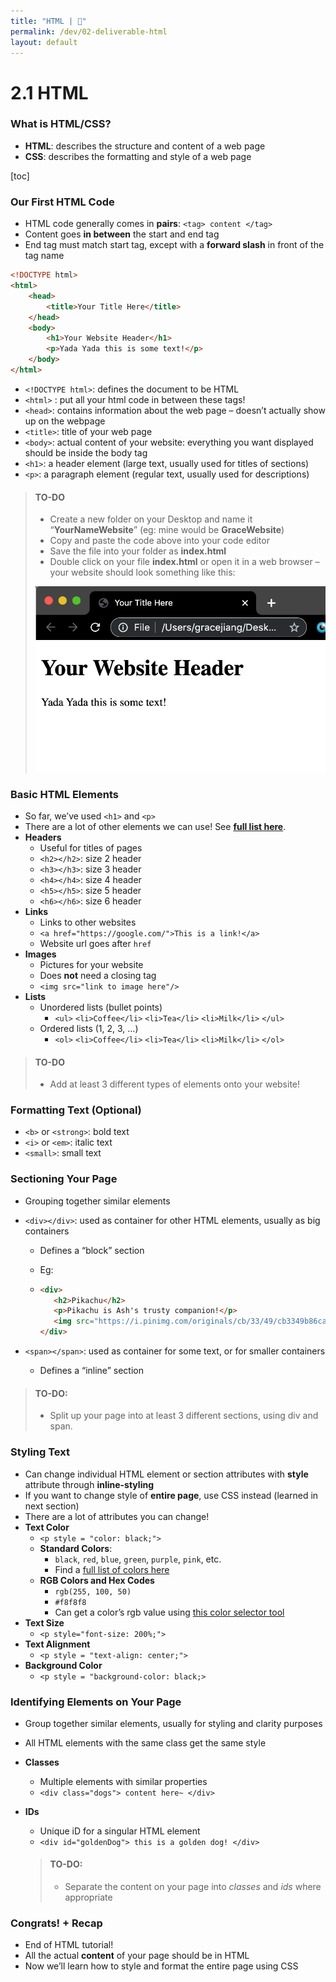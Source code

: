 ```yaml
---
title: "HTML | 💙"
permalink: /dev/02-deliverable-html
layout: default
---
```


# 2.1 HTML

### What is HTML/CSS?

- **HTML**: describes the structure and content of a web page
- **CSS**: describes the formatting and style of a web page



[toc]

### Our First HTML Code

- HTML code generally comes in **pairs**: `<tag> content </tag>`
- Content goes **in between** the start and end tag
- End tag must match start tag, except with a **forward slash** in front of the tag name

```html
<!DOCTYPE html>
<html>
    <head>
        <title>Your Title Here</title>
    </head>
    <body>
        <h1>Your Website Header</h1>
        <p>Yada Yada this is some text!</p>
    </body>
</html>
```

- `<!DOCTYPE html>`: defines the document to be HTML
- `<html>` : put all your html code in between these tags!
- `<head>`: contains information about the web page – doesn’t actually show up on the webpage
- `<title>`: title of your web page
- `<body>`: actual content of your website: everything you want displayed should be inside the body tag
- `<h1>`: a header element (large text, usually used for titles of sections)
- `<p>`: a paragraph element (regular text, usually used for descriptions)



> #### TO-DO
>
> - Create a new folder on your Desktop and name it “**YourNameWebsite**” (eg: mine would be **GraceWebsite**)
> - Copy and paste the code above into your code editor
> - Save the file into your folder as **index.html**
> - Double click on your file **index.html** or open it in a web browser – your website should look something like this:
>
> ![01](html/01.jpg)



### Basic HTML Elements

- So far, we’ve used `<h1>` and `<p>`
- There are a lot of other elements we can use! See **[full list here](https://www.w3schools.com/html/)**.
- **Headers**
  - Useful for titles of pages
  - `<h2></h2>`: size 2 header
  - `<h3></h3>`: size 3 header
  - `<h4></h4>`: size 4 header
  - `<h5></h5>`: size 5 header
  - `<h6></h6>`: size 6 header
- **Links**
  - Links to other websites
  - `<a href="https://google.com/">This is a link!</a>`
  - Website url goes after `href`
- **Images**
  - Pictures for your website
  - Does **not** need a closing tag
  - `<img src="link to image here"/>`
- **Lists**
  - Unordered lists (bullet points)
    - `<ul>` `<li>Coffee</li>` `<li>Tea</li>` `<li>Milk</li>` `</ul>`
  - Ordered lists (1, 2, 3, …)
    - `<ol>` `<li>Coffee</li>` `<li>Tea</li>` `<li>Milk</li>` `</ol>`

 

> #### TO-DO
>
> - Add at least 3 different types of elements onto your website!

 

### Formatting Text (Optional)

- `<b>` or `<strong>`: bold text
- `<i>` or `<em>`: italic text
- `<small>`: small text

 

### Sectioning Your Page

- Grouping together similar elements

- `<div></div>`: used as container for other HTML elements, usually as big containers

  - Defines a “block” section

  - Eg:

  - ```html
    <div>
       <h2>Pikachu</h2>
       <p>Pikachu is Ash's trusty companion!</p>
       <img src="https://i.pinimg.com/originals/cb/33/49/cb3349b86ca661ca61ae9a36d88d70d4.png">
    </div>
    ```

- `<span></span>`: used as container for some text, or for smaller containers

  - Defines a “inline” section

 

> #### TO-DO:
>
> - Split up your page into at least 3 different sections, using div and span.

 



### Styling Text

- Can change individual HTML element or section attributes with **style** attribute through **inline-styling**
- If you want to change style of **entire page**, use CSS instead (learned in next section)
- There are a lot of attributes you can change!
- **Text Color**
  - `<p style = "color: black;">`
  - **Standard Colors**:
    - `black`, `red`, `blue`, `green`, `purple`, `pink`, etc.
    - Find a [full list of colors here](https://www.w3schools.com/colors/colors_names.asp)
  - **RGB Colors and Hex Codes**
    - `rgb(255, 100, 50)`
    - `#f8f8f8`
    - Can get a color’s rgb value using [this color selector tool](https://www.google.com/search?rlz=1C5CHFA_enUS807US807&sxsrf=ACYBGNRDMNE3IB-is3-MhCKBDsdWwWaw-Q%3A1574114272573&ei=4BPTXe7HItDz5gLDla34CA&q=color+picker+tool&oq=color+&gs_l=psy-ab.1.2.35i39l2j0i67l8.1841.2305..5402...0.3..0.163.514.5j1......0....1..gws-wiz.......0i71.m98R4IDHoHA)
- **Text Size**
  - `<p style="font-size: 200%;">`
- **Text Alignment**
  - `<p style = "text-align: center;">`
- **Background Color**
  - `<p style = "background-color: black;>`

 

 

### Identifying Elements on Your Page

- Group together similar elements, usually for styling and clarity purposes

- All HTML elements with the same class get the same style

- **Classes**

  - Multiple elements with similar properties
  - `<div class="dogs"> content here~ </div>`

- **IDs**

  - Unique iD for a singular HTML element
  - `<div id="goldenDog"> this is a golden dog! </div>`

  > #### TO-DO:
  >
  > - Separate the content on your page into *classes* and *ids* where appropriate

 



### Congrats! + Recap

- End of HTML tutorial!
- All the actual **content** of your page should be in HTML
- Now we’ll learn how to style and format the entire page using CSS
